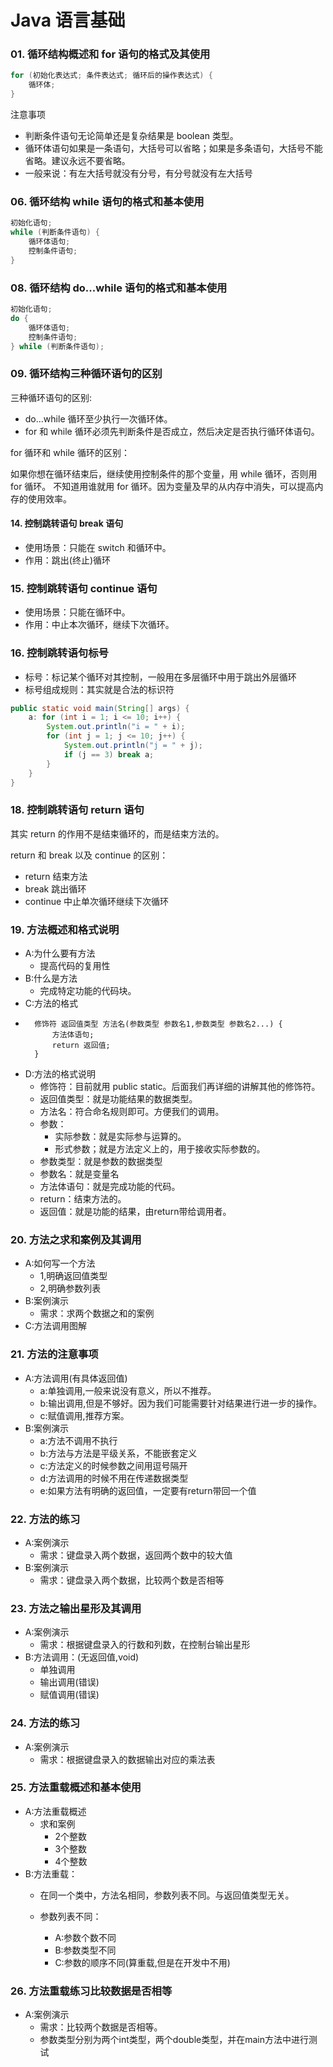# Java 语言基础

### 01. 循环结构概述和 for 语句的格式及其使用

```java
for (初始化表达式; 条件表达式; 循环后的操作表达式) {
    循环体;
}
```

注意事项
  * 判断条件语句无论简单还是复杂结果是 boolean 类型。
  * 循环体语句如果是一条语句，大括号可以省略；如果是多条语句，大括号不能省略。建议永远不要省略。
  * 一般来说：有左大括号就没有分号，有分号就没有左大括号

### 06. 循环结构 while 语句的格式和基本使用

```java
初始化语句;
while (判断条件语句) {
    循环体语句;
    控制条件语句;
}
```

### 08. 循环结构 do...while 语句的格式和基本使用

```java
初始化语句;
do {
    循环体语句;
    控制条件语句;
} while (判断条件语句);
```

### 09. 循环结构三种循环语句的区别

三种循环语句的区别:
  * do...while 循环至少执行一次循环体。
  * for 和 while 循环必须先判断条件是否成立，然后决定是否执行循环体语句。

for 循环和 while 循环的区别：

如果你想在循环结束后，继续使用控制条件的那个变量，用 while 循环，否则用 for 循环。
不知道用谁就用 for 循环。因为变量及早的从内存中消失，可以提高内存的使用效率。


#### 14. 控制跳转语句 break 语句

* 使用场景：只能在 switch 和循环中。
* 作用：跳出(终止)循环

### 15. 控制跳转语句 continue 语句

* 使用场景：只能在循环中。
* 作用：中止本次循环，继续下次循环。

### 16. 控制跳转语句标号

* 标号：标记某个循环对其控制，一般用在多层循环中用于跳出外层循环
* 标号组成规则：其实就是合法的标识符

```java
public static void main(String[] args) {
	a: for (int i = 1; i <= 10; i++) {
		System.out.println("i = " + i);
		for (int j = 1; j <= 10; j++) {
			System.out.println("j = " + j);
			if (j == 3) break a;
		}
	}
}
```

### 18. 控制跳转语句 return 语句

其实 return 的作用不是结束循环的，而是结束方法的。

return 和 break 以及 continue 的区别：
  * return 结束方法
  * break 跳出循环
  * continue 中止单次循环继续下次循环

### 19. 方法概述和格式说明

* A:为什么要有方法
	* 提高代码的复用性 
* B:什么是方法
	* 完成特定功能的代码块。 
* C:方法的格式
* 
		修饰符 返回值类型 方法名(参数类型 参数名1,参数类型 参数名2...) {
			方法体语句;
			return 返回值; 
		} 
* D:方法的格式说明
	* 修饰符：目前就用 public static。后面我们再详细的讲解其他的修饰符。
	* 返回值类型：就是功能结果的数据类型。
	* 方法名：符合命名规则即可。方便我们的调用。
	* 参数：
		* 实际参数：就是实际参与运算的。
		* 形式参数；就是方法定义上的，用于接收实际参数的。
	* 参数类型：就是参数的数据类型
	* 参数名：就是变量名
	* 方法体语句：就是完成功能的代码。
	* return：结束方法的。
	* 返回值：就是功能的结果，由return带给调用者。 

### 20. 方法之求和案例及其调用

* A:如何写一个方法
	* 1,明确返回值类型
	* 2,明确参数列表 
* B:案例演示
	* 需求：求两个数据之和的案例
* C:方法调用图解

### 21. 方法的注意事项

* A:方法调用(有具体返回值)
	* a:单独调用,一般来说没有意义，所以不推荐。
	* b:输出调用,但是不够好。因为我们可能需要针对结果进行进一步的操作。
	* c:赋值调用,推荐方案。
* B:案例演示
	* a:方法不调用不执行
	* b:方法与方法是平级关系，不能嵌套定义
	* c:方法定义的时候参数之间用逗号隔开
	* d:方法调用的时候不用在传递数据类型
	* e:如果方法有明确的返回值，一定要有return带回一个值

### 22. 方法的练习

* A:案例演示
	* 需求：键盘录入两个数据，返回两个数中的较大值
* B:案例演示
	* 需求：键盘录入两个数据，比较两个数是否相等     

### 23. 方法之输出星形及其调用

* A:案例演示
	* 需求：根据键盘录入的行数和列数，在控制台输出星形
* B:方法调用：(无返回值,void)
	* 单独调用
	* 输出调用(错误)
	* 赋值调用(错误)

### 24. 方法的练习

* A:案例演示
	* 需求：根据键盘录入的数据输出对应的乘法表

### 25. 方法重载概述和基本使用

* A:方法重载概述
	* 求和案例
		* 2个整数
		* 3个整数
		* 4个整数
* B:方法重载：
	* 在同一个类中，方法名相同，参数列表不同。与返回值类型无关。
	
	* 参数列表不同：
		* A:参数个数不同
		* B:参数类型不同
		* C:参数的顺序不同(算重载,但是在开发中不用)

### 26. 方法重载练习比较数据是否相等

* A:案例演示
	* 需求：比较两个数据是否相等。
	* 参数类型分别为两个int类型，两个double类型，并在main方法中进行测试
